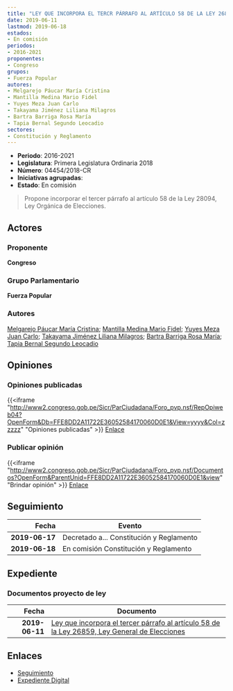 ```yaml
---
title: "LEY QUE INCORPORA EL TERCR PÁRRAFO AL ARTÍCULO 58 DE LA LEY 26859, LEY GENERAL DE ELECCIONES"
date: 2019-06-11
lastmod: 2019-06-18
estados:
- En comisión
periodos:
- 2016-2021
proponentes:
- Congreso
grupos:
- Fuerza Popular
autores:
- Melgarejo Páucar María Cristina
- Mantilla Medina Mario Fidel
- Yuyes Meza Juan Carlo
- Takayama Jiménez Liliana Milagros
- Bartra Barriga Rosa María
- Tapia Bernal Segundo Leocadio
sectores:
- Constitución y Reglamento
---
```

- **Periodo**: 2016-2021
- **Legislatura**: Primera Legislatura Ordinaria 2018
- **Número**: 04454/2018-CR
- **Iniciativas agrupadas**: 
- **Estado**: En comisión

> Propone incorporar el tercer párrafo al artículo 58 de la Ley 28094, Ley Orgánica de Elecciones.


## Actores

### Proponente

**Congreso**

### Grupo Parlamentario

**Fuerza Popular**

### Autores

[Melgarejo Páucar María Cristina](mailto:mailto:mmelgarejo@congreso.gob.pe); [Mantilla Medina Mario Fidel](mailto:mailto:mmantilla@congreso.gob.pe); [Yuyes Meza Juan Carlo](mailto:mailto:jyuyes@congreso.gob.pe); [Takayama Jiménez Liliana Milagros](mailto:mailto:ltakayama@congreso.gob.pe); [Bartra Barriga Rosa María](mailto:mailto:rbartra@congreso.gob.pe); [Tapia Bernal Segundo Leocadio](mailto:mailto:stapia@congreso.gob.pe)

## Opiniones

### Opiniones publicadas

{{<iframe "http://www2.congreso.gob.pe/Sicr/ParCiudadana/Foro_pvp.nsf/RepOpiweb04?OpenForm&Db=FFE8DD2A11722E36052584170060D0E1&View=yyyy&Col=zzzzz" "Opiniones publicadas" >}}
[Enlace](http://www2.congreso.gob.pe/Sicr/ParCiudadana/Foro_pvp.nsf/RepOpiweb04?OpenForm&Db=FFE8DD2A11722E36052584170060D0E1&View=yyyy&Col=zzzzz)

### Publicar opinión

{{<iframe "http://www2.congreso.gob.pe/Sicr/ParCiudadana/Foro_pvp.nsf/Documentos?OpenForm&ParentUnid=FFE8DD2A11722E36052584170060D0E1&view" "Brindar opinión" >}}
[Enlace](http://www2.congreso.gob.pe/Sicr/ParCiudadana/Foro_pvp.nsf/Documentos?OpenForm&ParentUnid=FFE8DD2A11722E36052584170060D0E1&view)


## Seguimiento

| Fecha | Evento |
|------:|--------|
| **2019-06-17** | Decretado a... Constitución y Reglamento |
| **2019-06-18** | En comisión Constitución y Reglamento |

## Expediente

### Documentos proyecto de ley

| Fecha | Documento |
|------:|-----------|
| **2019-06-11** | [Ley que incorpora el tercer párrafo al artículo 58 de la Ley 26859, Ley General de Elecciones](http://www.leyes.congreso.gob.pe/Documentos/2016_2021/Proyectos_de_Ley_y_de_Resoluciones_Legislativas/PL0445420190611.pdf) |

## Enlaces

- [Seguimiento](http://www2.congreso.gob.pe/Sicr/TraDocEstProc/CLProLey2016.nsf/f7fff46988ca05b1052578e100829cc7/4f87ab00004b5fe605258417005b010a?OpenDocument)
- [Expediente Digital](http://www2.congreso.gob.pe/Sicr/TraDocEstProc/CLProLey2016.nsf/f7fff46988ca05b1052578e100829cc7/4f87ab00004b5fe605258417005b010a?OpenDocument&Click=05257FB7005EB655.eb71d0cf91d8294e05256cdf006b5706/$Body/0.1C6C)


